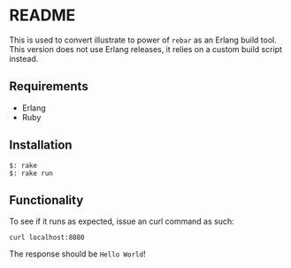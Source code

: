 # README

This is used to convert illustrate to power of `rebar` as an Erlang build tool. This version does not use Erlang releases,
it relies on a custom build script instead.


## Requirements

* Erlang
* Ruby

## Installation

    $: rake
    $: rake run

## Functionality

To see if it runs as expected, issue an curl command as such:

    curl localhost:8080

The response should be `Hello World`!


